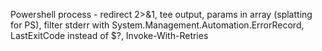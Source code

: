 Powershell process - redirect 2>&1, tee output, params in array (splatting for PS), filter stderr with System.Management.Automation.ErrorRecord, LastExitCode instead of $?, Invoke-With-Retries